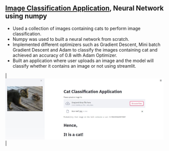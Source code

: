 ## [Image Classification Application](https://cat-classifier1.herokuapp.com/), Neural Network using numpy
- Used a collection of images containing cats to perform image classification.
- Numpy was used to built a neural network from scratch.
- Implemented different optimizers such as Gradient Descent, Mini batch Gradient Descent and Adam to classify the images containing cat and achieved an accuracy of 0.8 with Adam Optimizer.
- Built an application where user uploads an image and the model will classify whether it contains an image or not using streamlit.

|<img src = "https://github.com/raofida75/Image-Classification-Project/blob/main/APP.JPG" width = "700">|
